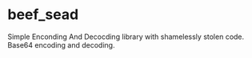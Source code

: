 # beef_sead
Simple Enconding And Decocding library with shamelessly stolen code. Base64 encoding and decoding.
